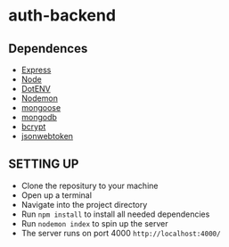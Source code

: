 # auth-backend


## Dependences
- [Express](https://www.npmjs.com/package/express)
- [Node](http://nodejs.org/)
- [DotENV](https://www.npmjs.com/package/dotenv)
- [Nodemon](https://www.npmjs.com/package/nodemon)
- [mongoose](https://mongoosejs.com/docs/)
- [mongodb](https://www.mongodb.com/cloud/atlas)
- [bcrypt](https://www.npmjs.com/package/bcrypt)
- [jsonwebtoken](https://www.npmjs.com/package/jsonwebtoken)


## SETTING UP 
- Clone the repositury to your machine
- Open up a terminal
- Navigate into the project directory
- Run <code>npm install</code> to install all needed dependencies
- Run <code>nodemon index</code> to spin up the server
- The server runs on port 4000 <code>http://localhost:4000/</code>
